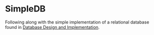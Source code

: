 # SimpleDB

Following along with the simple implementation of a relational database found in [Database Design and Implementation](https://link.springer.com/book/10.1007/978-3-030-33836-7).
